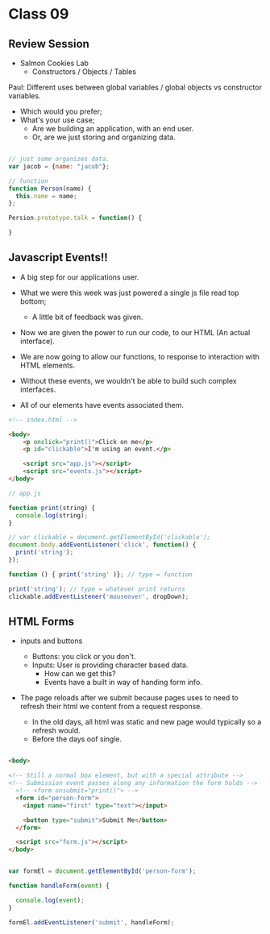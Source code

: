 # Class 09

## Review Session

- Salmon Cookies Lab
  - Constructors / Objects / Tables

Paul: Different uses between global variables / global objects vs constructor variables.

 - Which would you prefer;
 - What's your use case;
   - Are we building an application, with an end user.
   - Or, are we just storing and organizing data.

```js

// just some organizes data.
var jacob = {name: "jacob"};

// function 
function Person(name) {
  this.name = name;
};

Persion.prototype.talk = function() {

}
```

## Javascript Events!!

- A big step for our applications user.
- What we were this week was just powered a single js file read top bottom;
  - A little bit of feedback was given.

- Now we are given the power to run our code, to our HTML (An actual interface).
- We are now going to allow our functions, to response to interaction with HTML elements.
- Without these events, we wouldn't be able to build such complex interfaces.


- All of our elements have events associated them.

```html
<!-- index.html -->

<body>
    <p onclick="print()">Click on me</p>
    <p id="clickable">I'm using an event.</p>

    <script src="app.js"></script>
    <script src="events.js"></script>
</body>

```

```js
// app.js

function print(string) {
  console.log(string);
}

// var clickable = document.getElementById('clickable');
document.body.addEventListener('click', function() {
  print('string');
});

function () { print('string' )}; // type = function

print('string'); // type = whatever print returns
clickable.addEventListener('mouseover', dropDown);
```

## HTML Forms

- inputs and buttons
  - Buttons: you click or you don't.
  - Inputs: User is providing character based data.
    - How can we get this?
    - Events have a built in way of handing form info.

- The page reloads after we submit because pages uses to need to refresh their html we content from a request response.
  - In the old days, all html was static and new page would typically so a refresh would.
  - Before the days oof single.

```html

<body>

<!-- Still a normal box element, but with a special attribute -->
<!-- Submission event passes along any information the form holds -->
  <!-- <form onsubmit="print()"> -->
  <form id="person-form">
    <input name="first" type="text"></input>

    <button type="submit">Submit Me</button>
  </form>

  <script src="form.js"></script>
</body>
```

```js

var formEl = document.getElementById('person-form');

function handleForm(event) {

  console.log(event);  
}

formEl.addEventListener('submit', handleForm);

```

